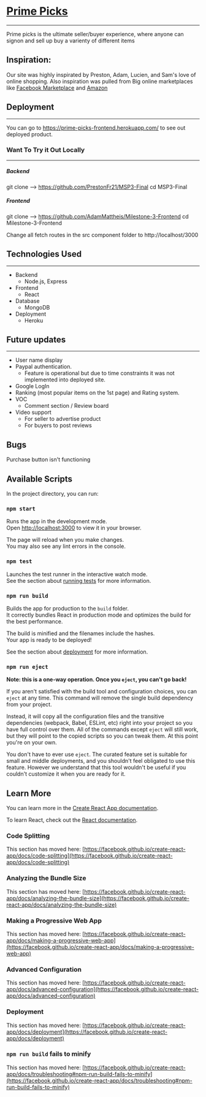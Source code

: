 # [Prime Picks](https://prime-picks-frontend.herokuapp.com/) 
<hr />

Prime picks is the ultimate seller/buyer experience, where anyone can signon and sell up buy a varienty of different items  

## Inspiration: 

Our site was highly inspirated by Preston, Adam, Lucien, and Sam's love of online shopping. Also inspiration was pulled from Big online marketplaces like 
[Facebook Marketplace](https://www.facebook.com/marketplace) and [Amazon](https://www.amazon.com/)

## Deployment
<hr />

You can go to https://prime-picks-frontend.herokuapp.com/ to see out deployed product. 


### Want To Try it Out Locally 
<hr />

##### Backend
git clone --> https://github.com/PrestonFr21/MSP3-Final
cd MSP3-Final 

##### Frontend 
git clone --> https://github.com/AdamMattheis/Milestone-3-Frontend
cd Milestone-3-Frontend

Change all fetch routes in the src component folder to http://localhost/3000



## Technologies Used
<hr />

* Backend 
  - Node.js, Express
* Frontend
  - React
* Database
  - MongoDB
* Deployment
  - Heroku

## Future updates
<hr />

* User name display
* Paypal authentication. 
  - Feature is operational but due to time constraints it was not implemented into deployed site. 
* Google LogIn
* Ranking (most popular items on the 1st page) and Rating system. 
* VOC
  - Comment section / Review board 
* Video support 
  - For seller to advertise product 
  - For buyers to post reviews 

## Bugs

Purchase button isn't functioning 














## Available Scripts

In the project directory, you can run:

### `npm start`

Runs the app in the development mode.\
Open [http://localhost:3000](http://localhost:3000) to view it in your browser.

The page will reload when you make changes.\
You may also see any lint errors in the console.

### `npm test`

Launches the test runner in the interactive watch mode.\
See the section about [running tests](https://facebook.github.io/create-react-app/docs/running-tests) for more information.

### `npm run build`

Builds the app for production to the `build` folder.\
It correctly bundles React in production mode and optimizes the build for the best performance.

The build is minified and the filenames include the hashes.\
Your app is ready to be deployed!

See the section about [deployment](https://facebook.github.io/create-react-app/docs/deployment) for more information.

### `npm run eject`

**Note: this is a one-way operation. Once you `eject`, you can't go back!**

If you aren't satisfied with the build tool and configuration choices, you can `eject` at any time. This command will remove the single build dependency from your project.

Instead, it will copy all the configuration files and the transitive dependencies (webpack, Babel, ESLint, etc) right into your project so you have full control over them. All of the commands except `eject` will still work, but they will point to the copied scripts so you can tweak them. At this point you're on your own.

You don't have to ever use `eject`. The curated feature set is suitable for small and middle deployments, and you shouldn't feel obligated to use this feature. However we understand that this tool wouldn't be useful if you couldn't customize it when you are ready for it.

## Learn More

You can learn more in the [Create React App documentation](https://facebook.github.io/create-react-app/docs/getting-started).

To learn React, check out the [React documentation](https://reactjs.org/).

### Code Splitting

This section has moved here: [https://facebook.github.io/create-react-app/docs/code-splitting](https://facebook.github.io/create-react-app/docs/code-splitting)

### Analyzing the Bundle Size

This section has moved here: [https://facebook.github.io/create-react-app/docs/analyzing-the-bundle-size](https://facebook.github.io/create-react-app/docs/analyzing-the-bundle-size)

### Making a Progressive Web App

This section has moved here: [https://facebook.github.io/create-react-app/docs/making-a-progressive-web-app](https://facebook.github.io/create-react-app/docs/making-a-progressive-web-app)

### Advanced Configuration

This section has moved here: [https://facebook.github.io/create-react-app/docs/advanced-configuration](https://facebook.github.io/create-react-app/docs/advanced-configuration)

### Deployment

This section has moved here: [https://facebook.github.io/create-react-app/docs/deployment](https://facebook.github.io/create-react-app/docs/deployment)

### `npm run build` fails to minify

This section has moved here: [https://facebook.github.io/create-react-app/docs/troubleshooting#npm-run-build-fails-to-minify](https://facebook.github.io/create-react-app/docs/troubleshooting#npm-run-build-fails-to-minify)
